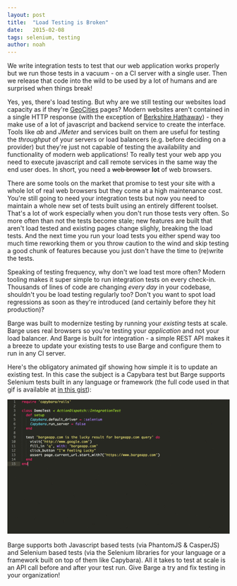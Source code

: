 ```yaml
---
layout: post
title:  "Load Testing is Broken"
date:   2015-02-08
tags: selenium, testing
author: noah
---
```


We write integration tests to test that our web application works properly but we run those tests in a vacuum - on a CI server with a single user. Then we release that code into the wild to be used by a lot of humans and are surprised when things break!

Yes, yes, there's load testing. But why are we still testing our websites load capacity as if they're [GeoCities](http://en.wikipedia.org/wiki/GeoCities) pages? Modern websites aren't contained in a single HTTP response (with the exception of [Berkshire Hathaway](http://www.berkshirehathaway.com/)) - they make use of a lot of javascript and backend service to create the interface. Tools like *ab* and *JMeter* and services built on them are useful for testing the *throughput* of your servers or load balancers (e.g. before deciding on a provider) but they're just not capable of testing the availability and functionality of modern web applications! To really test your web app you need to execute javascript and call remote services in the same way the end user does. In short, you need a <strike>web browser</strike> **lot** of web browsers.

There are some tools on the market that promise to test your site with a whole lot of real web browsers but they come at a high maintenance cost. You're still going to need your integration tests but now you need to maintain a whole new set of tests built using an entirely different toolset. That's a lot of work especially when you don't run those tests very often. So more often than not the tests become stale; new features are built that aren't load tested and existing pages change slighly, breaking the load tests. And the next time you run your load tests you either spend way too much time reworking them or you throw caution to the wind and skip testing a good chunk of features because you just don't have the time to (re)write the tests.

Speaking of testing frequency, why don't we load test more often? Modern tooling makes it super simple to run integration tests on every check-in. Thousands of lines of code are changing *every day* in your codebase, shouldn't you be load testing regularly too? Don't you want to spot load regressions as soon as they're introduced (and certainly before they hit production)?

Barge was built to modernize testing by running your *existing* tests at scale. Barge uses real browsers so you're testing your *application* and not your load balancer. And Barge is built for integration - a simple REST API makes it a breeze to update your existing tests to use Barge and configure them to run in any CI server.

Here's the obligatory animated gif showing how simple it is to update an existing test. In this case the subject is a Capybara test but Barge supports Selenium tests built in any language or framework (the full code used in that gif is available at [in this gist](https://gist.github.com/hackerhasid/1cb5949d1055a1fed3db)):

![This is not a kitten, sorry](/assets/update_capybara_for_barge.gif)

Barge supports both Javascript based tests (via PhantomJS & CasperJS) and Selenium based tests (via the Selenium libraries for your language or a framework built on top of them like Capybara). All it takes to test at scale is an API call before and after your test run. Give Barge a try and fix testing in your organization!